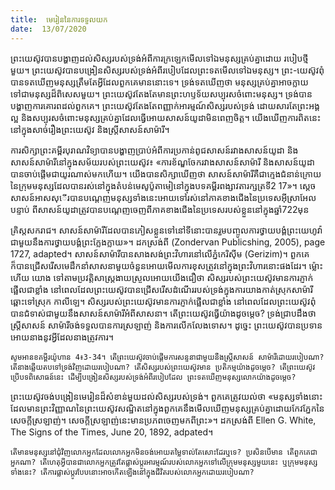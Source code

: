 ```yaml
---
title:  មេរៀននៃការទទួលយក
date:  13/07/2020
---
```


ព្រះយេស៊ូវបានបង្ហាញដល់សិស្សរបស់ទ្រង់អំពីការក្រឡេកមើលទៅឯមនុស្សគ្រប់គ្នាដោយ របៀបថ្មីមួយ។ ព្រះយេស៊ូវបានបង្រៀនសិស្សរបស់ទ្រង់អំពីរបៀបដែលព្រះទតមើលទៅឯមនុស្ស។ ព្រះ-យេស៊ូវពុំបានទតឃើញមនុស្សត្រឹមតែអ្វីដែលពួកគេមាននោះទេ។ ទ្រង់ទតឃើញថា មនុស្សគ្រប់គ្នាអាចក្លាយទៅជាមនុស្សដ៏ពិសេសមួយ។ ព្រះយេស៊ូវតែងតែមានព្រះហឫទ័យសប្បុរសចំពោះមនុស្ស។ ទ្រង់បាន បង្ហាញការគោរពដល់ពួកគេ។ ព្រះយេស៊ូវតែងតែពញ្ញាក់អារម្មណ៍សិស្សរបស់ទ្រង់ ដោយសារតែព្រះអង្គល្អ និងសប្បុរសចំពោះមនុស្សគ្រប់គ្នាដែលធ្វើអោយសាសន៍យូដាមិនពេញចិត្ត។ យើងឃើញការពិតនេះនៅក្នុងសាច់រឿងព្រះយេស៊ូវ និងស្ត្រីសាសន៍សាម៉ារី។

ការសិក្សាព្រះគម្ពីរបុរាណវិទ្យាបានបង្ហាញប្រាប់អំពីការប្រកាន់ពូជសាសន៍រវាងសាសន៍យូដា និងសាសន៍សាម៉ារីនៅក្នុងសម័យរបស់ព្រះយេស៊ូវ៖ «ការខ័ណ្ឌចែករវាងសាសន៍សាម៉ារី និងសាសន៍យូដា បានចាប់ផ្តើមជាយូរណាស់មកហើយ។ យើងបានសិក្សាឃើញថា សាសន៍សាម៉ារីគឺជាក្មេងជំនាន់ក្រោយ នៃក្រុមមនុស្សដែលបានរស់នៅក្នុងតំបន់មេសូប៉ូតាមៀនៅក្នុងបទគម្ពីរពង្សាវតារក្សត្រទី2 17»។ ស្តេចសាសន៍អាសសុើរបានបណ្តេញមនុស្សទាំងនេះអោយទៅរស់នៅភាគខាងជើងនៃប្រទេសអ៊ីស្រាអែល បន្ទាប់ ពីសាសន៍យូដាត្រូវបានបណ្តេញចេញពីភាគខាងជើងនៃប្រទេសរបស់ខ្លួននៅក្នុងឆ្នាំ722មុន

គ្រិស្តសករាជ។ សាសន៍សាម៉ារីដែលបានភៀសខ្លួនទៅនៅទីនោះបានរួមបញ្ចូលការថ្វាយបង្គំព្រះយេហូវ៉ា ជាមួយនឹងការថ្វាយបង្គំព្រះក្លែងក្លាយ»។ ដកស្រង់ពី (Zondervan Publicshing, 2005), page 1727, adapted។ សាសន៍សាម៉ារីបានសាងសង់ព្រះវិហារនៅលើភ្នំកេរិស៊ីម (Gerizim)។ ពួកគេក៏បានជ្រើសរើសមេដឹកនាំសាសនាមួយចំនួនអោយមើលការខុសត្រូវនៅក្នុងព្រះវិហារនោះផងដែរ។ ម៉្លោះហើយ យោង ទៅតាមប្រវត្តិសាស្ត្រងាយស្រួលអោយយើងជឿថា សិស្សរបស់ព្រះយេស៊ូវមានការភ្ញាក់ផ្អើលជាខ្លាំង នៅពេលដែលព្រះយេស៊ូវបានជ្រើសរើសដំណើររបស់ទ្រង់ក្នុងការយាងកាត់ស្រុកសាម៉ារីឆ្ពោះទៅស្រុក កាលីឡេ។ សិស្សរបស់ព្រះយេស៊ូវមានការភ្ញាក់ផ្អើលជាខ្លាំង នៅពេលដែលព្រះយេស៊ូវពុំបានជំទាស់ជាមួយនឹងសាសន៍សាម៉ារីអំពីសាសនា។ តើព្រះយេស៊ូវធ្វើយ៉ាងដូចម្តេច? ទ្រង់ជ្រាបដឹងថា ស្ត្រីសាសន៍ សាម៉ារីចង់ទទួលបានការស្រឡាញ់ និងការលើកលែងទោស។ ដូច្នេះ ព្រះយេស៊ូវបានប្រទានអោយនាងនូវអ្វីដែលនាងត្រូវការ។

`សូមអានខគម្ពីរយ៉ូហាន 4៖3-34។ តើព្រះយេស៊ូវចាប់ផ្តើមការសន្ទនាជាមួយនឹងស្ត្រីសាសន៍ សាម៉ារីដោយរបៀបណា? តើនាងឆ្លើយតបទៅទ្រង់វិញដោយរបៀបណា? តើសិស្សរបស់ព្រះយេស៊ូវមាន ប្រតិកម្មយ៉ាងដូចម្តេច? តើព្រះយេស៊ូវប្រើបទពិសោធន៍នេះ ដើម្បីបង្រៀនសិស្សរបស់ទ្រង់អំពីរបៀបដែល ព្រះទតឃើញមនុស្សលោកយ៉ាងដូចម្តេច?`

ព្រះយេស៊ូវចង់បង្រៀនមេរៀនដ៏សំខាន់មួយដល់សិស្សរបស់ទ្រង់។ ពួកគេត្រូវយល់ថា «មនុស្សទាំងនោះដែលមានព្រះវិញ្ញាណនៃព្រះយេស៊ូវសណ្ឋិតនៅក្នុងពួកគេនឹងមើលឃើញមនុស្សគ្រប់គ្នាដោយកែវភ្នែកនៃសេចក្តីស្រឡាញ់។ សេចក្តីស្រឡាញ់នេះមានប្រភពចេញមកពីព្រះ»។ ដកស្រង់ពី Ellen G. White, The Signs of the Times, June 20, 1892, adpated។

`តើមានមនុស្សនៅជុំវិញលោកអ្នកដែលលោកអ្នកមិនចង់អោយតម្លៃទាល់តែសោះដែរឬទេ? ប្រសិនបើមាន តើពួកគេជាអ្នកណា? តើហេតុអ្វីបានជាលោកអ្នកត្រូវតែផ្លាស់ប្តូរអារម្មណ៍របស់លោកអ្នកទៅលើក្រុមមនុស្សមួយនេះ ឬក្រុមមនុស្សទាំងនេះ? តើការផ្លាស់ប្តូរបែបនោះអាចកើតឡើងនៅក្នុងជីវិតរបស់លោកអ្នកដោយរបៀបណា?`